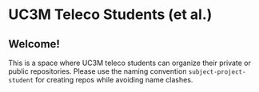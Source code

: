 # UC3M Teleco Students (et al.)

<!--
> [!Note]
> **Current academic year**: 2024-25  
> Projects from older years should be archived and renamed to include the year in order to avoid name clashes
-->

## Welcome!

This is a space where UC3M teleco students can organize their private or public repositories. Please use the naming convention `subject-project-student` for creating repos while avoiding name clashes. 

<!--

**Here are some ideas to get you started:**

🙋‍♀️ A short introduction - what is your organization all about?
🌈 Contribution guidelines - how can the community get involved?
👩‍💻 Useful resources - where can the community find your docs? Is there anything else the community should know?
🍿 Fun facts - what does your team eat for breakfast?
🧙 Remember, you can do mighty things with the power of [Markdown](https://docs.github.com/github/writing-on-github/getting-started-with-writing-and-formatting-on-github/basic-writing-and-formatting-syntax)
-->
